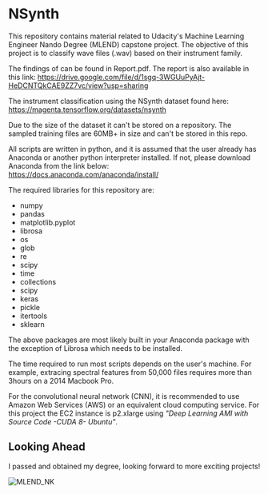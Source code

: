 # NSynth
This repository contains material related to Udacity's Machine Learning Engineer Nando Degree (MLEND) capstone project. The objective of this project is to classify wave files (.wav) based on their instrument family. 

The findings of can be found in Report.pdf. The report is also available in this link:
https://drive.google.com/file/d/1sgq-3WGUuPyAjt-HeDCNTQkCAE9ZZ7vc/view?usp=sharing

The instrument classification using the NSynth dataset found here:
https://magenta.tensorflow.org/datasets/nsynth

Due to the size of the dataset it can't be stored on a repository.
The sampled training files are 60MB+ in size and can't be stored in this repo.

All scripts are written in python, and it is assumed that the user already has Anaconda or another python interpreter installed.
If not, please download Anaconda from the link below:
https://docs.anaconda.com/anaconda/install/

The required libraries for this repository are:
- numpy
- pandas
- matplotlib.pyplot
- librosa
- os
- glob
- re
- scipy
- time
- collections
- scipy
- keras
- pickle
- itertools
- sklearn

The above packages are most likely built in your Anaconda package with the exception of Librosa which needs to be installed.

The time required to run most scripts depends on the user's machine. For example, extracing spectral features from 50,000 files requires more than 3hours on a 2014 Macbook Pro.

For the convolutional neural network (CNN), it is recommended to use Amazon Web Services (AWS) or an equivalent cloud computing service. For this project the EC2 instance is p2.xlarge using <i>"Deep Learning AMI with Source Code -CUDA 8- Ubuntu"</i>.


## Looking Ahead
I passed and obtained my degree, looking forward to more exciting projects!

![MLEND_NK](https://drive.google.com/file/d/1kXYhXxQH0nIrPjXuhR-7CNu51Zas5hpJ/view?usp=sharing)
